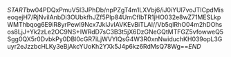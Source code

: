 $START$bw04PDQxPmuV5I3JPhDb/npPZgT4m1LXVbj6/iJ0iYUl7voJTICpdMiseoqejH7/RjNvilAnbDi3OUbkfhJZf5Plp84UmCfIbTR1jHO032e8wZ71MESLkpWMThbqog6E9iR8yrPewI9Ncx7JklJvIAVKEvBiTLAl//Vb5qIRhO04m2hDOhsos8LjJ+Yk2zLe2OC9NS+IWRdD7sC3B3t5jX6DzGNeGQtMTFGZ5vfowweQ5Sgg0QX5r0DvbkPy0DBl0cGR7iLjWVYlQsG4W3R0xnNwiduchKH039opL3Guyr2eJzzbcHLKy3eBjAkcYUoKh2YXk5J4p6kz6RdMsQ78Wg==$END$